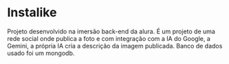 # Instalike
Projeto desenvolvido na imersão back-end da alura.
É um projeto de uma rede social onde publica a foto e com integração com a IA do Google, a Gemini, a própria IA cria a descrição da imagem publicada.
Banco de dados usado foi um mongodb.